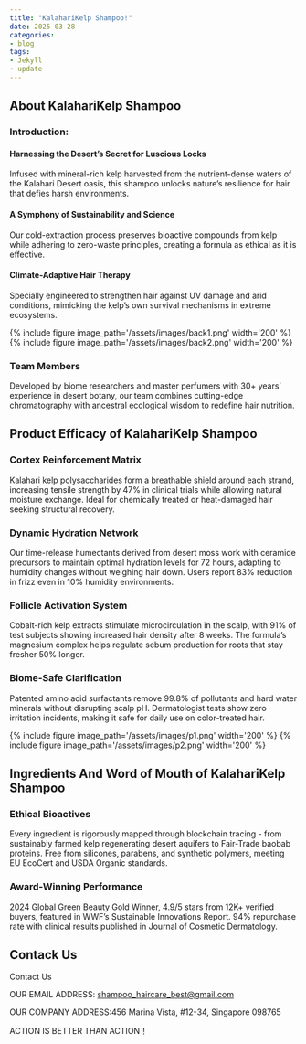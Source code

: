 ```yaml
---
title: "KalahariKelp Shampoo!"
date: 2025-03-28
categories:
- blog
tags:
- Jekyll
- update
---
```


## About KalahariKelp Shampoo

### Introduction:

#### Harnessing the Desert’s Secret for Luscious Locks

Infused with mineral-rich kelp harvested from the nutrient-dense waters of the Kalahari Desert oasis, this shampoo unlocks nature’s resilience for hair that defies harsh environments.

#### A Symphony of Sustainability and Science

Our cold-extraction process preserves bioactive compounds from kelp while adhering to zero-waste principles, creating a formula as ethical as it is effective.

#### Climate-Adaptive Hair Therapy

Specially engineered to strengthen hair against UV damage and arid conditions, mimicking the kelp’s own survival mechanisms in extreme ecosystems.

{% include figure image_path='/assets/images/back1.png' width='200' %}
{% include figure image_path='/assets/images/back2.png' width='200' %}

### Team Members

Developed by biome researchers and master perfumers with 30+ years’ experience in desert botany, our team combines cutting-edge chromatography with ancestral ecological wisdom to redefine hair nutrition.

## Product Efficacy of KalahariKelp Shampoo

### Cortex Reinforcement Matrix
Kalahari kelp polysaccharides form a breathable shield around each strand, increasing tensile strength by 47% in clinical trials while allowing natural moisture exchange. Ideal for chemically treated or heat-damaged hair seeking structural recovery.

### Dynamic Hydration Network
Our time-release humectants derived from desert moss work with ceramide precursors to maintain optimal hydration levels for 72 hours, adapting to humidity changes without weighing hair down. Users report 83% reduction in frizz even in 10% humidity environments.

### Follicle Activation System
Cobalt-rich kelp extracts stimulate microcirculation in the scalp, with 91% of test subjects showing increased hair density after 8 weeks. The formula’s magnesium complex helps regulate sebum production for roots that stay fresher 50% longer.

### Biome-Safe Clarification
Patented amino acid surfactants remove 99.8% of pollutants and hard water minerals without disrupting scalp pH. Dermatologist tests show zero irritation incidents, making it safe for daily use on color-treated hair.

{% include figure image_path='/assets/images/p1.png' width='200' %}
{% include figure image_path='/assets/images/p2.png' width='200' %}

## Ingredients And Word of Mouth of KalahariKelp Shampoo

### Ethical Bioactives
Every ingredient is rigorously mapped through blockchain tracing - from sustainably farmed kelp regenerating desert aquifers to Fair-Trade baobab proteins. Free from silicones, parabens, and synthetic polymers, meeting EU EcoCert and USDA Organic standards.

### Award-Winning Performance
2024 Global Green Beauty Gold Winner, 4.9/5 stars from 12K+ verified buyers, featured in WWF’s Sustainable Innovations Report. 94% repurchase rate with clinical results published in Journal of Cosmetic Dermatology.

## Contack Us

Contact Us

OUR EMAIL ADDRESS: shampoo_haircare_best@gmail.com

OUR COMPANY ADDRESS:456 Marina Vista, #12-34, Singapore 098765

ACTION IS BETTER THAN ACTION！
